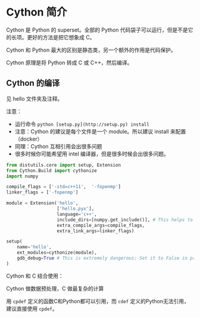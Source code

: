 # Cython 简介

Cython 是 Python 的 superset。全部的 Python 代码袋子可以运行，但是不是它的长项。更好的方法是把它想象成 C。

Cython 和 Python 最大的区别是静态类，另一个额外的作用是代码保护。

Cython 原理是将 Python 转成 C 或 C++，然后编译。

## Cython 的编译

见 hello 文件夹及注释。

注意：

- 运行命令 `python [setup.py](http://setup.py) install`
- 注意：Cython 的建议是每个文件是一个 module。所以建议 install 来配置（docker）
- 同理：Cython 互相引用会出很多问题
- 很多时候你可能希望用 intel 编译器，但是很多时候会出很多问题。

```python
from distutils.core import setup, Extension
from Cython.Build import cythonize
import numpy

compile_flags = ['-std=c++11',  '-fopenmp']
linker_flags = ['-fopenmp']

module = Extension('hello',
                   ['hello.pyx'],
                   language='c++',
                   include_dirs=[numpy.get_include()], # This helps to create numpy
                   extra_compile_args=compile_flags,
                   extra_link_args=linker_flags)

setup(
    name='hello',
    ext_modules=cythonize(module),
    gdb_debug=True # This is extremely dangerous; Set it to False in production.
)
```

Cython 和 C 结合使用：

Cython 做数据预处理，C 做最复杂的计算

用 `cpdef` 定义的函数C和Python都可以引用，而 `cdef` 定义的Python无法引用，建议直接使用 `cpdef`。